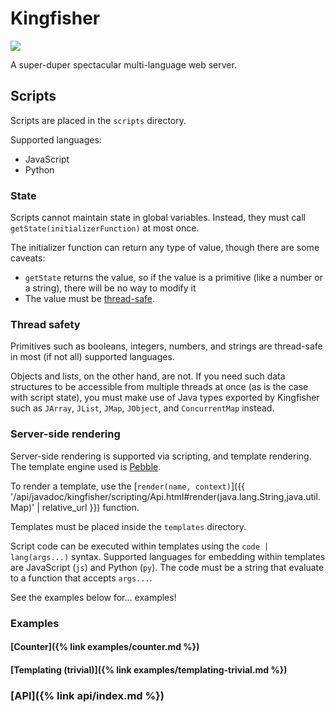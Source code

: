 ---
---

# Kingfisher

![](https://upload.wikimedia.org/wikipedia/commons/0/0c/BeltedKingfisherJG_Male.jpg)

A super-duper spectacular multi-language web server.

## Scripts

Scripts are placed in the `scripts` directory.

Supported languages:
- JavaScript
- Python

### State

Scripts cannot maintain state in global variables. Instead, they must call `getState(initializerFunction)` at most once.

The initializer function can return any type of value, though there are some caveats:
- `getState` returns the value, so if the value is a primitive (like a number or a string), there will be no way to modify it
- The value must be [thread-safe](#thread-safety).

### Thread safety

Primitives such as booleans, integers, numbers, and strings are thread-safe in most (if not all) supported languages.

Objects and lists, on the other hand, are not. If you need such data structures to be accessible from multiple threads at once (as is the case with script state), you must make use of Java types exported by Kingfisher such as `JArray`, `JList`, `JMap`, `JObject`, and `ConcurrentMap` instead.

### Server-side rendering

Server-side rendering is supported via scripting, and template rendering. The template engine used is [Pebble](https://pebbletemplates.io/).

To render a template, use the [`render(name, context)`]({{ '/api/javadoc/kingfisher/scripting/Api.html#render(java.lang.String,java.util.Map)' | relative_url }}) function.

Templates must be placed inside the `templates` directory.

Script code can be executed within templates using the `code | lang(args...)` syntax. Supported languages for embedding within templates are JavaScript (`js`) and Python (`py`). The code must be a string that evaluate to a function that accepts `args...`.

See the examples below for... examples!

### Examples

#### [Counter]({% link examples/counter.md %})

#### [Templating (trivial)]({% link examples/templating-trivial.md %})

### [API]({% link api/index.md %})
